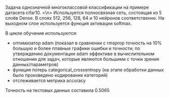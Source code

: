 Задача однозначной многоклассовой классификации на примере датасета cifar10. <\n>
Используется полносвязная сеть, состоящая из 5 слоёв Dense. В слоях 512, 256, 128, 64 и 10 нейронов соответственно.
На выходном слое используется функция активации softmax.

В цикле обучения используются:
- оптимизатор adam (показал в сравнении с rmsprop точность на 10% большую и более плавные графики ошибки и точности;
                    по утверждению документации adam эффективе в вычислительном отношении для задач,
                    которые являются большими с точки зрения данных/параметров)                   
- функция потерь categorical_crossentropy (на этапе обработки данных было произведено кодирование категорий)
- отслеживается метрика accuracy




Точность на тестовых данных составила 0.5065
